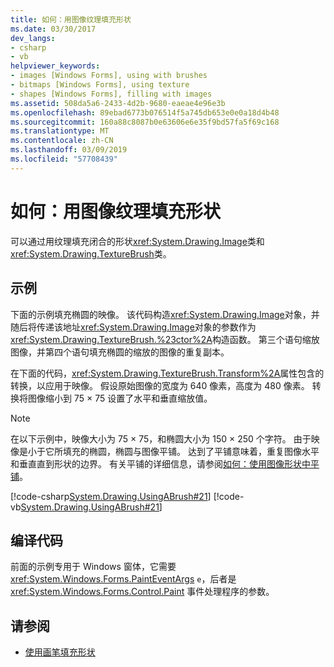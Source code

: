 ```yaml
---
title: 如何：用图像纹理填充形状
ms.date: 03/30/2017
dev_langs:
- csharp
- vb
helpviewer_keywords:
- images [Windows Forms], using with brushes
- bitmaps [Windows Forms], using texture
- shapes [Windows Forms], filling with images
ms.assetid: 508da5a6-2433-4d2b-9680-eaeae4e96e3b
ms.openlocfilehash: 89ebad6773b076514f5a745db653e0e0a18d4b48
ms.sourcegitcommit: 160a88c8087b0e63606e6e35f9bd57fa5f69c168
ms.translationtype: MT
ms.contentlocale: zh-CN
ms.lasthandoff: 03/09/2019
ms.locfileid: "57708439"
---
```

# <a name="how-to-fill-a-shape-with-an-image-texture"></a>如何：用图像纹理填充形状
可以通过用纹理填充闭合的形状<xref:System.Drawing.Image>类和<xref:System.Drawing.TextureBrush>类。  
  
## <a name="example"></a>示例  
 下面的示例填充椭圆的映像。 该代码构造<xref:System.Drawing.Image>对象，并随后将传递该地址<xref:System.Drawing.Image>对象的参数作为<xref:System.Drawing.TextureBrush.%23ctor%2A>构造函数。 第三个语句缩放图像，并第四个语句填充椭圆的缩放的图像的重复副本。  
  
 在下面的代码，<xref:System.Drawing.TextureBrush.Transform%2A>属性包含的转换，以应用于映像。 假设原始图像的宽度为 640 像素，高度为 480 像素。 转换将图像缩小到 75 × 75 设置了水平和垂直缩放值。  
  
> [!NOTE]
>  在以下示例中，映像大小为 75 × 75，和椭圆大小为 150 × 250 个字符。 由于映像是小于它所填充的椭圆，椭圆与图像平铺。 达到了平铺意味着，重复图像水平和垂直直到形状的边界。 有关平铺的详细信息，请参阅[如何：使用图像形状中平铺](how-to-tile-a-shape-with-an-image.md)。  
  
 [!code-csharp[System.Drawing.UsingABrush#21](~/samples/snippets/csharp/VS_Snippets_Winforms/System.Drawing.UsingABrush/CS/Class1.cs#21)]
 [!code-vb[System.Drawing.UsingABrush#21](~/samples/snippets/visualbasic/VS_Snippets_Winforms/System.Drawing.UsingABrush/VB/Class1.vb#21)]  
  
## <a name="compiling-the-code"></a>编译代码  
 前面的示例专用于 Windows 窗体，它需要 <xref:System.Windows.Forms.PaintEventArgs> `e`，后者是 <xref:System.Windows.Forms.Control.Paint> 事件处理程序的参数。  
  
## <a name="see-also"></a>请参阅
- [使用画笔填充形状](using-a-brush-to-fill-shapes.md)
